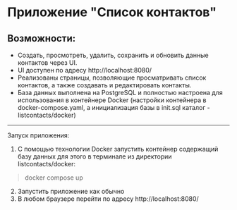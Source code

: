 # Приложение "Список контактов"
## Возможности:
- Создать, просмотреть, удалить, сохранить и обновить данные контактов через UI.
- UI доступен по адресу http://localhost:8080/
- Реализованы страницы, позволяющие просматривать список контактов, 
а также создавать и редактировать контакты.
- База данных выполнена на PostgreSQL и полностью настроена для использования в контейнере Docker
(настройки контейнера в docker-compose.yaml, а инициализация базы в init.sql каталог - listcontacts/docker)
---
Запуск приложения:
1. С помощью технологии Docker запустить контейнер содержащий базу данных для этого в терминале из директории listcontacts/docker:
> docker compose up
2. Запустить приложение как обычно
3. В любом браузере перейти по адресу http://localhost:8080/

